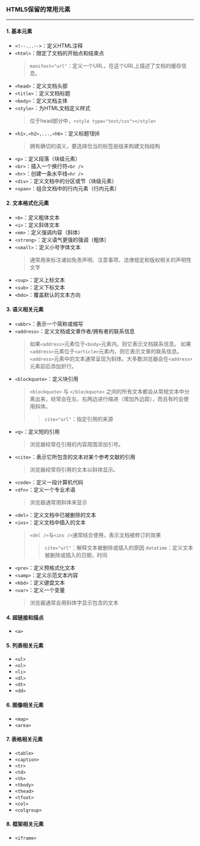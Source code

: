 ### HTML5保留的常用元素
- - -

#### 1. 基本元素
* `<!--...-->`：定义HTML注释
* `<html>`：限定了文档的开始点和结束点
    >`manifest="url"`：定义一个URL，在这个URL上描述了文档的缓存信息。
* `<head>`：定义文档头部
* `<title>`：定义文档标题
* `<body>`：定义文档主体
* `<style>`：为HTML文档定义样式
    >位于head部分中，`<style type="text/css"></style>`
* `<h1>,<h2>,...,<h6>`：定义标题1到6
    >拥有确切的语义，要选择恰当的标签层级来构建文档结构
* `<p>`：定义段落（块级元素）
* `<br>`：插入一个换行符`<br />`
* `<hr>`：创建一条水平线`<hr />`
* `<div>`：定义文档中的分区或节（块级元素）
* `<span>`：组合文档中的行内元素（行内元素）

#### 2. 文本格式化元素
* `<b>`：定义粗体文本
* `<i>`：定义斜体文本
* `<em>`：定义强调内容（斜体）
* `<strong>`：定义语气更强的强调（粗体）
* `<small>`：定义小号字体文本
    >通常用来标注诸如免责声明、注意事项、法律规定和版权相关的声明性文字
* `<sup>`：定义上标文本
* `<sub>`：定义下标文本
* `<bdo>`：覆盖默认的文本方向

#### 3. 语义相关元素
* `<abbr>`：表示一个简称或缩写
* `<address>`：定义文档或文章作者/拥有者的联系信息
    >如果`<address>`元素位于`<body>`元素内，则它表示文档联系信息。
如果`<address>`元素位于`<article>`元素内，则它表示文章的联系信息。
`<address>`元素中的文本通常呈现为斜体。大多数浏览器会在`<address>` 元素前后添加折行。
* `<blockquote>`：定义块引用
    >`<blockquote>` 与 `</blockquote>` 之间的所有文本都会从常规文本中分离出来，经常会在左、右两边进行缩进（增加外边距），而且有时会使用斜体。
    >>`cite="url"`：指定引用的来源
* `<q>`：定义短的引用
    >浏览器经常在引用的内容周围添加引号。
* `<cite>`：表示它所包含的文本对某个参考文献的引用
    >浏览器经常将引用的文本以斜体显示。
* `<code>`：定义一段计算机代码
* `<dfn>`：定义一个专业术语
    >浏览器通常用斜体来显示
* `<del>`：定义文档中已被删除的文本
* `<ins>`：定义文档中插入的文本
    >`<del />`与`<ins />`通常结合使用，表示文档被修订的效果
    >>`cite="url"`：解释文本被删除或插入的原因
    `datatime`：定义文本被删除或插入的日期，时间
* `<pre>`：定义预格式化文本
* `<samp>`：定义示范文本内容
* `<kbd>`：定义键盘文本
* `<var>`：定义一个变量
    >浏览器通常会用斜体字显示包含的文本

#### 4. 超链接和描点
* `<a>`

#### 5. 列表相关元素
* `<ul>`
* `<ol>`
* `<li>`
* `<dl>`
* `<dt>`
* `<dd>`

#### 6. 图像相关元素
* `<map>`
* `<area>`

#### 7. 表格相关元素
* `<table>`
* `<caption>`
* `<tr>`
* `<td>`
* `<th>`
* `<tbody>`
* `<thead>`
* `<tfoot>`
* `<col>`
* `<colgroup>`

#### 8. 框架相关元素
* `<iframe>`
